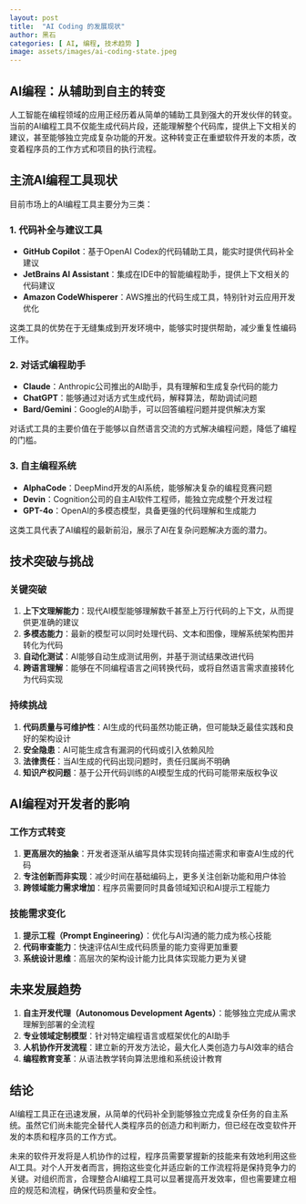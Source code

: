 ```yaml
---
layout: post
title:  "AI Coding 的发展现状"
author: 黑石
categories: [ AI, 编程, 技术趋势 ]
image: assets/images/ai-coding-state.jpeg
---
```


## AI编程：从辅助到自主的转变

人工智能在编程领域的应用正经历着从简单的辅助工具到强大的开发伙伴的转变。当前的AI编程工具不仅能生成代码片段，还能理解整个代码库，提供上下文相关的建议，甚至能够独立完成复杂功能的开发。这种转变正在重塑软件开发的本质，改变着程序员的工作方式和项目的执行流程。

## 主流AI编程工具现状

目前市场上的AI编程工具主要分为三类：

### 1. 代码补全与建议工具

- **GitHub Copilot**：基于OpenAI Codex的代码辅助工具，能实时提供代码补全建议
- **JetBrains AI Assistant**：集成在IDE中的智能编程助手，提供上下文相关的代码建议
- **Amazon CodeWhisperer**：AWS推出的代码生成工具，特别针对云应用开发优化

这类工具的优势在于无缝集成到开发环境中，能够实时提供帮助，减少重复性编码工作。

### 2. 对话式编程助手

- **Claude**：Anthropic公司推出的AI助手，具有理解和生成复杂代码的能力
- **ChatGPT**：能够通过对话方式生成代码，解释算法，帮助调试问题
- **Bard/Gemini**：Google的AI助手，可以回答编程问题并提供解决方案

对话式工具的主要价值在于能够以自然语言交流的方式解决编程问题，降低了编程的门槛。

### 3. 自主编程系统

- **AlphaCode**：DeepMind开发的AI系统，能够解决复杂的编程竞赛问题
- **Devin**：Cognition公司的自主AI软件工程师，能独立完成整个开发过程
- **GPT-4o**：OpenAI的多模态模型，具备更强的代码理解和生成能力

这类工具代表了AI编程的最新前沿，展示了AI在复杂问题解决方面的潜力。

## 技术突破与挑战

### 关键突破

1. **上下文理解能力**：现代AI模型能够理解数千甚至上万行代码的上下文，从而提供更准确的建议
2. **多模态能力**：最新的模型可以同时处理代码、文本和图像，理解系统架构图并转化为代码
3. **自动化测试**：AI能够自动生成测试用例，并基于测试结果改进代码
4. **跨语言理解**：能够在不同编程语言之间转换代码，或将自然语言需求直接转化为代码实现

### 持续挑战

1. **代码质量与可维护性**：AI生成的代码虽然功能正确，但可能缺乏最佳实践和良好的架构设计
2. **安全隐患**：AI可能生成含有漏洞的代码或引入依赖风险
3. **法律责任**：当AI生成的代码出现问题时，责任归属尚不明确
4. **知识产权问题**：基于公开代码训练的AI模型生成的代码可能带来版权争议

## AI编程对开发者的影响

### 工作方式转变

1. **更高层次的抽象**：开发者逐渐从编写具体实现转向描述需求和审查AI生成的代码
2. **专注创新而非实现**：减少时间在基础编码上，更多关注创新功能和用户体验
3. **跨领域能力需求增加**：程序员需要同时具备领域知识和AI提示工程能力

### 技能需求变化

1. **提示工程（Prompt Engineering）**：优化与AI沟通的能力成为核心技能
2. **代码审查能力**：快速评估AI生成代码质量的能力变得更加重要
3. **系统设计思维**：高层次的架构设计能力比具体实现能力更为关键

## 未来发展趋势

1. **自主开发代理（Autonomous Development Agents）**：能够独立完成从需求理解到部署的全流程
2. **专业领域定制模型**：针对特定编程语言或框架优化的AI助手
3. **人机协作开发流程**：建立新的开发方法论，最大化人类创造力与AI效率的结合
4. **编程教育变革**：从语法教学转向算法思维和系统设计教育

## 结论

AI编程工具正在迅速发展，从简单的代码补全到能够独立完成复杂任务的自主系统。虽然它们尚未能完全替代人类程序员的创造力和判断力，但已经在改变软件开发的本质和程序员的工作方式。

未来的软件开发将是人机协作的过程，程序员需要掌握新的技能来有效地利用这些AI工具。对个人开发者而言，拥抱这些变化并适应新的工作流程将是保持竞争力的关键。对组织而言，合理整合AI编程工具可以显著提高开发效率，但也需要建立相应的规范和流程，确保代码质量和安全性。 